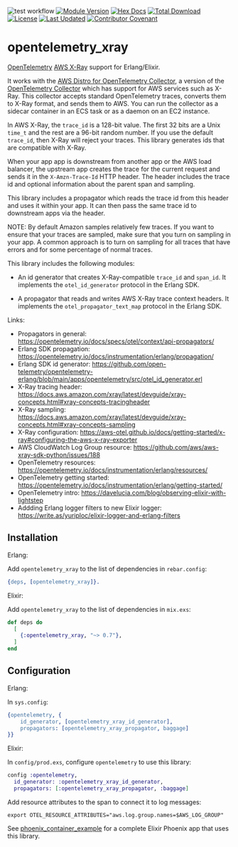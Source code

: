 ![test workflow](https://github.com/cogini/opentelemetry_xray/actions/workflows/test.yml/badge.svg)
[![Module Version](https://img.shields.io/hexpm/v/opentelemetry_xray.svg)](https://hex.pm/packages/opentelemetry_xray)
[![Hex Docs](https://img.shields.io/badge/hex-docs-lightgreen.svg)](https://hexdocs.pm/opentelemetry_xray)
[![Total Download](https://img.shields.io/hexpm/dt/opentelemetry_xray.svg)](https://hex.pm/packages/opentelemetry_xray)
[![License](https://img.shields.io/hexpm/l/opentelemetry_xray.svg)](https://github.com/cogini/opentelemetry_xray/blob/master/LICENSE.md)
[![Last Updated](https://img.shields.io/github/last-commit/cogini/opentelemetry_xray/main)](https://github.com/cogini/opentelemetry_xray/commits/main)
[![Contributor Covenant](https://img.shields.io/badge/Contributor%20Covenant-2.1-4baaaa.svg)](CODE_OF_CONDUCT.md)

# opentelemetry_xray

[OpenTelemetry](https://opentelemetry.io/) [AWS X-Ray](https://aws.amazon.com/xray/) support for Erlang/Elixir.

It works with the [AWS Distro for OpenTelemetry Collector](https://aws-otel.github.io/docs/getting-started/collector),
a version of the [OpenTelemetry Collector](https://opentelemetry.io/docs/collector/)
which has support for AWS services such as X-Ray. This collector accepts standard
OpenTelemetry traces, converts them to X-Ray format, and sends them to AWS. You
can run the collector as a sidecar container in an ECS task or as a daemon
on an EC2 instance.

In AWS X-Ray, the `trace_id` is a 128-bit value. The first 32 bits are a Unix
`time_t` and the rest are a 96-bit random number. If you use the default
`trace_id`, then X-Ray will reject your traces. This library generates ids that
are compatible with X-Ray.

When your app app is downstream from another app or the AWS load balancer, the
upstream app creates the trace for the current request and sends it in the
`X-Amzn-Trace-Id` HTTP header. The header includes the trace id and optional
information about the parent span and sampling.

This library includes a propagator which reads the trace id from this header
and uses it within your app. It can then pass the same trace id to downstream
apps via the header.

NOTE: By default Amazon samples relatively few traces. If you want to ensure
that your traces are sampled, make sure that you turn on sampling in your app.
A common approach is to turn on sampling for all traces that have errors
and for some percentage of normal traces.

This library includes the following modules:

* An id generator that creates X-Ray-compatible `trace_id` and `span_id`.
  It implements the `otel_id_generator` protocol in the Erlang SDK.

* A propagator that reads and writes AWS X-Ray trace context headers.
  It implements the `otel_propagator_text_map` protocol in the Erlang SDK.

Links:

* Propagators in general: https://opentelemetry.io/docs/specs/otel/context/api-propagators/
* Erlang SDK propagation: https://opentelemetry.io/docs/instrumentation/erlang/propagation/
* Erlang SDK id generator: https://github.com/open-telemetry/opentelemetry-erlang/blob/main/apps/opentelemetry/src/otel_id_generator.erl
* X-Ray tracing header: https://docs.aws.amazon.com/xray/latest/devguide/xray-concepts.html#xray-concepts-tracingheader
* X-Ray sampling: https://docs.aws.amazon.com/xray/latest/devguide/xray-concepts.html#xray-concepts-sampling
* X-Ray configuration: https://aws-otel.github.io/docs/getting-started/x-ray#configuring-the-aws-x-ray-exporter
* AWS CloudWatch Log Group resource: https://github.com/aws/aws-xray-sdk-python/issues/188
* OpenTelemetry resources: https://opentelemetry.io/docs/instrumentation/erlang/resources/
* OpenTelemetry getting started: https://opentelemetry.io/docs/instrumentation/erlang/getting-started/
* OpenTelemetry intro: https://davelucia.com/blog/observing-elixir-with-lightstep
* Addding Erlang logger filters to new Elixir logger: https://write.as/yuriploc/elixir-logger-and-erlang-filters

## Installation

Erlang:

Add `opentelemetry_xray` to the list of dependencies in `rebar.config`:

```erlang
{deps, [opentelemetry_xray]}.
```

Elixir:

Add `opentelemetry_xray` to the list of dependencies in `mix.exs`:

```elixir
def deps do
  [
    {:opentelemetry_xray, "~> 0.7"},
  ]
end
```

## Configuration

Erlang:

In `sys.config`:

```erlang
{opentelemetry, {
    id_generator, [opentelemetry_xray_id_generator],
    propagators: [opentelemetry_xray_propagator, baggage]
}}
```

Elixir:

In `config/prod.exs`, configure `opentelemetry` to use this library:

```elixir
config :opentelemetry,
  id_generator: :opentelemetry_xray_id_generator,
  propagators: [:opentelemetry_xray_propagator, :baggage]
```

Add resource attributes to the span to connect it to log messages:

```shell
export OTEL_RESOURCE_ATTRIBUTES="aws.log.group.names=$AWS_LOG_GROUP"
```

See [phoenix_container_example](https://github.com/cogini/phoenix_container_example)
for a complete Elixir Phoenix app that uses this library.
